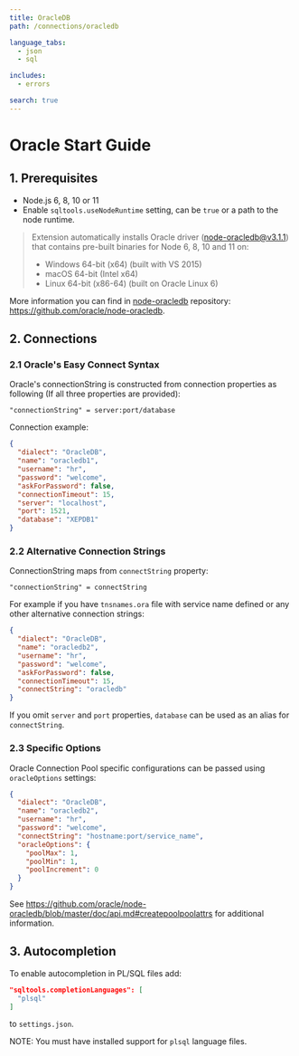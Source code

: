 ```yaml
---
title: OracleDB
path: /connections/oracledb

language_tabs:
  - json
  - sql

includes:
  - errors

search: true
---
```


# Oracle Start Guide

## 1. Prerequisites

- Node.js 6, 8, 10 or 11
- Enable `sqltools.useNodeRuntime` setting, can be `true` or a path to the node runtime.

> Extension automatically installs Oracle driver (node-oracledb@v3.1.1) that contains pre-built binaries for Node 6, 8, 10 and 11 on:
> - Windows 64-bit (x64) (built with VS 2015)
> - macOS 64-bit (Intel x64)
> - Linux 64-bit (x86-64) (built on Oracle Linux 6)

More information you can find in [node-oracledb](https://github.com/oracle/node-oracledb) repository: https://github.com/oracle/node-oracledb.

## 2. Connections

### 2.1 Oracle's Easy Connect Syntax

Oracle's connectionString is constructed from connection properties as following (If all three properties are provided):

```
"connectionString" = server:port/database
```

Connection example:
```json
{
  "dialect": "OracleDB",
  "name": "oracledb1",
  "username": "hr",
  "password": "welcome",
  "askForPassword": false,
  "connectionTimeout": 15,
  "server": "localhost",
  "port": 1521,
  "database": "XEPDB1"
}
```

### 2.2 Alternative Connection Strings

ConnectionString maps from `connectString` property:

```
"connectionString" = connectString
```

For example if you have `tnsnames.ora` file with service name defined or any other alternative connection strings:

```json
{
  "dialect": "OracleDB",
  "name": "oracledb2",
  "username": "hr",
  "password": "welcome",
  "askForPassword": false,
  "connectionTimeout": 15,
  "connectString": "oracledb"
}
```

If you omit `server` and `port` properties, `database` can be used as an alias for `connectString`.

### 2.3 Specific Options

Oracle Connection Pool specific configurations can be passed using `oracleOptions` settings:

```json
{
  "dialect": "OracleDB",
  "name": "oracledb2",
  "username": "hr",
  "password": "welcome",
  "connectString": "hostname:port/service_name",
  "oracleOptions": {
    "poolMax": 1,
    "poolMin": 1,
    "poolIncrement": 0
  }
}
```

See https://github.com/oracle/node-oracledb/blob/master/doc/api.md#createpoolpoolattrs for additional information.

## 3. Autocompletion

To enable autocompletion in PL/SQL files add:
```json
"sqltools.completionLanguages": [
  "plsql"
]
```
to `settings.json`.

NOTE: You must have installed support for `plsql` language files.